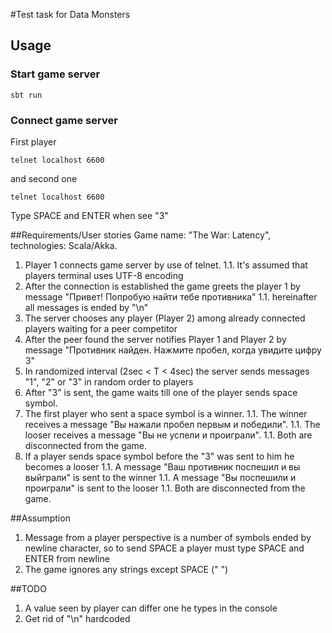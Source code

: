 #Test task for Data Monsters

## Usage
### Start game server
```
sbt run
```
### Connect game server
First player
```
telnet localhost 6600
```
and second one
```
telnet localhost 6600
```

Type SPACE and ENTER when see "3"


##Requirements/User stories
Game name: "The War: Latency", technologies: Scala/Akka.

1. Player 1 connects game server by use of telnet.
1.1. It's assumed that players terminal uses UTF-8 encoding
1. After the connection is established the game greets the player 1 by message "Привет! Попробую найти тебе противника"
1.1. hereinafter all messages is ended by "\n"
1. The server chooses any player (Player 2) among already connected players waiting for a peer competitor
1. After the peer found the server notifies Player 1 and Player 2 by message "Противник найден. Нажмите пробел, когда увидите цифру 3"
1. In randomized interval (2sec < T < 4sec) the server sends messages "1", "2" or "3" in random order to players
1. After "3" is sent, the game waits till one of the player sends space symbol.
1. The first player who sent a space symbol is a winner. 
1.1. The winner receives a message "Вы нажали пробел первым и победили".
1.1. The looser receives a message "Вы не успели и проиграли".
1.1. Both are disconnected from the game.
1. If a player sends space symbol before the "3" was sent to him he becomes a looser
1.1. A message "Ваш противник поспешил и вы выйграли" is sent to the winner
1.1. A message "Вы поспешили и проиграли" is sent to the looser
1.1. Both are disconnected from the game.

##Assumption
1. Message from a player perspective is a number of symbols ended by newline character, so to send SPACE a player must type SPACE and ENTER from newline
2. The game ignores any strings except SPACE (" ")

##TODO
1. A value seen by player can differ one he types in the console
1. Get rid of "\n" hardcoded